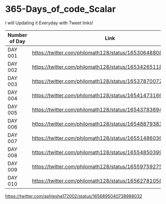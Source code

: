 # 365-Days_of_code_Scalar

I will Updating it Everyday with Tweet links!

| Number of Day  | Link | Language |
| ------------- | ------------- | ------------- |
| DAY 001  | https://twitter.com/philomath128/status/1653064880851939328  | C++ |
| DAY 002  | https://twitter.com/philomath128/status/1653426511880523777  | C++ |
| DAY 003  | https://twitter.com/philomath128/status/1653787007230025729  | Python |
| DAY 004  | https://twitter.com/philomath128/status/1654147316603813890  | JAVA |
| DAY 005  | https://twitter.com/philomath128/status/1654378369440694274  | C++ |
| DAY 006  | https://twitter.com/philomath128/status/1654887938331914240  | C++ |
| DAY 007  | https://twitter.com/philomath128/status/1655148603655208960  | C++ |
| DAY 008  | https://twitter.com/philomath128/status/1655485039977836545  | C++ |
| DAY 009  | https://twitter.com/philomath128/status/1655975927514562562  | C++ |
| DAY 010  | https://twitter.com/philomath128/status/1656278105890369537  | C++ |
https://twitter.com/ashlesha172002/status/1656895040738988032
